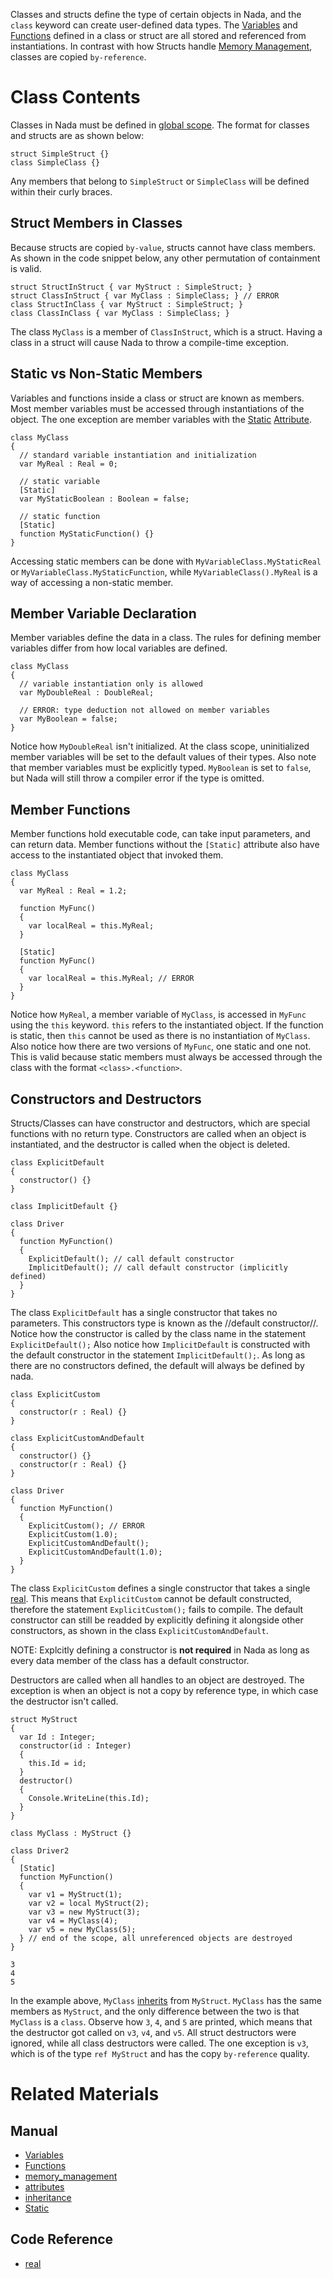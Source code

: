 Classes and structs define the type of certain objects in Nada, and the `class` keyword can create user-defined data types.  The [Variables](https://github.com/zeroengineteam/ZeroDocs/blob/master/zero_editor_documentation/zeromanual/nada_in_zero/variables_and_data_types.markdown) and [Functions](https://github.com/zeroengineteam/ZeroDocs/blob/master/zero_editor_documentation/zeromanual/nada_in_zero/functions.markdown) defined in a class or struct are all stored and referenced from instantiations.  In contrast with how Structs handle [Memory Management](https://github.com/zeroengineteam/ZeroDocs/blob/master/zero_editor_documentation/zeromanual/nada_in_zero/memory_management.markdown), classes are copied `by-reference`.

 # Class Contents
Classes in Nada must be defined in [global scope](https://github.com/zeroengineteam/ZeroDocs/blob/master/zero_editor_documentation/zeromanual/nada_in_zero/variables_and_data_types.markdown#global-scope).  The format for classes and structs are as shown below:

```lang=csharp, name=Simple Classes
struct SimpleStruct {}
class SimpleClass {}
```

Any members that belong to `SimpleStruct` or `SimpleClass` will be defined within their curly braces.

 ## Struct Members in Classes
Because structs are copied `by-value`, structs cannot have class members.  As shown in the code snippet below, any other permutation of containment is valid.

```lang=csharp, name=Classes and Structs in Classes and Structs
struct StructInStruct { var MyStruct : SimpleStruct; }
struct ClassInStruct { var MyClass : SimpleClass; } // ERROR
class StructInClass { var MyStruct : SimpleStruct; }
class ClassInClass { var MyClass : SimpleClass; }
```

The class `MyClass` is a member of `ClassInStruct`, which is a struct.  Having a class in a struct will cause Nada to throw a compile-time exception.

 ## Static vs Non-Static Members
Variables and functions inside a class or struct are known as members. Most member variables must be accessed through instantiations of the object.  The one exception are member variables with the [Static](https://github.com/zeroengineteam/ZeroDocs/blob/master/zero_editor_documentation/zeromanual/nada_in_zero/attributes.markdown#static) [Attribute](https://github.com/zeroengineteam/ZeroDocs/blob/master/zero_editor_documentation/zeromanual/nada_in_zero/attributes.markdown).

```lang=csharp, name=Static Members
class MyClass
{
  // standard variable instantiation and initialization
  var MyReal : Real = 0;
  
  // static variable
  [Static]
  var MyStaticBoolean : Boolean = false;
  
  // static function
  [Static]
  function MyStaticFunction() {}
}
```

Accessing static members can be done with `MyVariableClass.MyStaticReal` or `MyVariableClass.MyStaticFunction`, while `MyVariableClass().MyReal` is a way of accessing a non-static member.

 ## Member Variable Declaration
Member variables define the data in a class.  The rules for defining member variables differ from how local variables are defined.

```lang=csharp, name=Member Variables
class MyClass
{
  // variable instantiation only is allowed
  var MyDoubleReal : DoubleReal;
  
  // ERROR: type deduction not allowed on member variables
  var MyBoolean = false;
}
```
Notice how `MyDoubleReal` isn't initialized.  At the class scope, uninitialized member variables will be set to the default values of their types. Also note that member variables must be explicitly typed.  `MyBoolean` is set to `false`, but Nada will still throw a compiler error if the type is omitted.

 ## Member Functions
Member functions hold executable code, can take input parameters, and can return data.  Member functions without the `[Static]` attribute  also have access to the instantiated object that invoked them.

```lang=csharp, name=Member Functions
class MyClass
{
  var MyReal : Real = 1.2;
  
  function MyFunc()
  {
    var localReal = this.MyReal;
  }
  
  [Static]
  function MyFunc()
  {
    var localReal = this.MyReal; // ERROR
  }
}
```

Notice how `MyReal`, a member variable of `MyClass`, is accessed in `MyFunc` using the `this` keyword.  `this` refers to the instantiated object.  If the function is static, then `this` cannot be used as there is no instantiation of `MyClass`.  Also notice how there are two versions of `MyFunc`, one static and one not.  This is valid because static members must always be accessed through the class with the format `<class>.<function>`.

 ## Constructors and Destructors
Structs/Classes can have constructor and destructors, which are special functions with no return type.  Constructors are called when an object is instantiated, and the destructor is called when the object is deleted.

```lang=csharp, name=Default Constructor
class ExplicitDefault
{
  constructor() {}
}

class ImplicitDefault {}

class Driver
{
  function MyFunction()
  {
    ExplicitDefault(); // call default constructor
    ImplicitDefault(); // call default constructor (implicitly defined)
  }
}
```
The class `ExplicitDefault` has a single constructor that takes no parameters.  This constructors type is known as the //default constructor//.  Notice how the constructor is called by the class name in the statement `ExplicitDefault();`  Also notice how `ImplicitDefault` is constructed with the default constructor in the statement `ImplicitDefault();`.  As long as there are no constructors defined, the default will always be defined by nada.

```lang=csharp, name=Custom Constructors
class ExplicitCustom
{
  constructor(r : Real) {}
}

class ExplicitCustomAndDefault
{
  constructor() {}
  constructor(r : Real) {}
}

class Driver
{
  function MyFunction()
  {
    ExplicitCustom(); // ERROR
    ExplicitCustom(1.0);
    ExplicitCustomAndDefault();
    ExplicitCustomAndDefault(1.0);
  }
}
```

The class `ExplicitCustom` defines a single constructor that takes a single [real](https://github.com/zeroengineteam/ZeroDocs/blob/master/code_reference/nada_base_types/real.markdown).  This means that `ExplicitCustom` cannot be default constructed, therefore the statement `ExplicitCustom();` fails to compile.  The default constructor can still be readded by explicitly defining it alongside other constructors, as shown in the class `ExplicitCustomAndDefault`.

NOTE: Explcitly defining a constructor is **not required** in Nada as long as every data member of the class has a default constructor.

Destructors are called when all handles to an object are destroyed.  The exception is when an object is not a copy by reference type, in which case the destructor isn't called.

```lang=csharp, name=Destructors
struct MyStruct
{
  var Id : Integer;
  constructor(id : Integer)
  {
    this.Id = id;
  }
  destructor()
  {
    Console.WriteLine(this.Id);
  }
}

class MyClass : MyStruct {}

class Driver2
{
  [Static]
  function MyFunction()
  {
    var v1 = MyStruct(1);
    var v2 = local MyStruct(2);
    var v3 = new MyStruct(3);
    var v4 = MyClass(4);
    var v5 = new MyClass(5);
  } // end of the scope, all unreferenced objects are destroyed
}
```
```name=Console window
3
4
5
```

In the example above, `MyClass` [inherits](https://github.com/zeroengineteam/ZeroDocs/blob/master/zero_editor_documentation/zeromanual/nada_in_zero/inheritance.markdown) from `MyStruct`.  `MyClass` has the same members as `MyStruct`, and the only difference between the two is that `MyClass` is a `class`.  Observe how `3`, `4`, and `5` are printed, which means that the destructor got called on `v3`, `v4`, and `v5`.  All struct destructors were ignored, while all class destructors were called.  The one exception is `v3`, which is of the type `ref MyStruct` and has the copy `by-reference` quality.

 # Related Materials
 ## Manual
- [Variables](https://github.com/zeroengineteam/ZeroDocs/blob/master/zero_editor_documentation/zeromanual/nada_in_zero/variables_and_data_types.markdown)
- [Functions](https://github.com/zeroengineteam/ZeroDocs/blob/master/zero_editor_documentation/zeromanual/nada_in_zero/functions.markdown)
- [memory_management](https://github.com/zeroengineteam/ZeroDocs/blob/master/zero_editor_documentation/zeromanual/nada_in_zero/memory_management.markdown)
- [attributes](https://github.com/zeroengineteam/ZeroDocs/blob/master/zero_editor_documentation/zeromanual/nada_in_zero/attributes.markdown)
- [inheritance](https://github.com/zeroengineteam/ZeroDocs/blob/master/zero_editor_documentation/zeromanual/nada_in_zero/inheritance.markdown)
- [Static](https://github.com/zeroengineteam/ZeroDocs/blob/master/zero_editor_documentation/zeromanual/nada_in_zero/attributes.markdown#static)

 ## Code Reference
- [real](https://github.com/zeroengineteam/ZeroDocs/blob/master/code_reference/nada_base_types/real.markdown) 

 